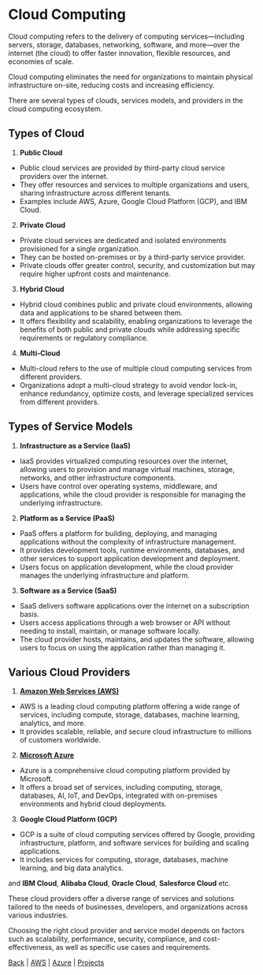 # Cloud Computing

Cloud computing refers to the delivery of computing services—including servers, storage, databases, networking, software, and more—over the internet (the cloud) to offer faster innovation, flexible resources, and economies of scale. 

Cloud computing eliminates the need for organizations to maintain physical infrastructure on-site, reducing costs and increasing efficiency. 

There are several types of clouds, services models, and providers in the cloud computing ecosystem.

## Types of Cloud

1. **Public Cloud** 
- Public cloud services are provided by third-party cloud service providers over the internet. 
- They offer resources and services to multiple organizations and users, sharing infrastructure across different tenants. 
- Examples include AWS, Azure, Google Cloud Platform (GCP), and IBM Cloud.

2. **Private Cloud** 
- Private cloud services are dedicated and isolated environments provisioned for a single organization. 
- They can be hosted on-premises or by a third-party service provider. 
- Private clouds offer greater control, security, and customization but may require higher upfront costs and maintenance.

3. **Hybrid Cloud** 
- Hybrid cloud combines public and private cloud environments, allowing data and applications to be shared between them. 
- It offers flexibility and scalability, enabling organizations to leverage the benefits of both public and private clouds while addressing specific requirements or regulatory compliance.

4. **Multi-Cloud** 
- Multi-cloud refers to the use of multiple cloud computing services from different providers. 
- Organizations adopt a multi-cloud strategy to avoid vendor lock-in, enhance redundancy, optimize costs, and leverage specialized services from different providers.

## Types of Service Models

1. **Infrastructure as a Service (IaaS)** 
- IaaS provides virtualized computing resources over the internet, allowing users to provision and manage virtual machines, storage, networks, and other infrastructure components. 
- Users have control over operating systems, middleware, and applications, while the cloud provider is responsible for managing the underlying infrastructure.

2. **Platform as a Service (PaaS)** 
- PaaS offers a platform for building, deploying, and managing applications without the complexity of infrastructure management. 
- It provides development tools, runtime environments, databases, and other services to support application development and deployment.
- Users focus on application development, while the cloud provider manages the underlying infrastructure and platform.

3. **Software as a Service (SaaS)**
- SaaS delivers software applications over the internet on a subscription basis.
- Users access applications through a web browser or API without needing to install, maintain, or manage software locally.
- The cloud provider hosts, maintains, and updates the software, allowing users to focus on using the application rather than managing it.

## Various Cloud Providers

1. [**Amazon Web Services (AWS)**](../aws/aws.md)
- AWS is a leading cloud computing platform offering a wide range of services, including compute, storage, databases, machine learning, analytics, and more. 
- It provides scalable, reliable, and secure cloud infrastructure to millions of customers worldwide.

2. [**Microsoft Azure**](../azure/azure.md)
- Azure is a comprehensive cloud computing platform provided by Microsoft. 
- It offers a broad set of services, including computing, storage, databases, AI, IoT, and DevOps, integrated with on-premises environments and hybrid cloud deployments.

3. **Google Cloud Platform (GCP)**
- GCP is a suite of cloud computing services offered by Google, providing infrastructure, platform, and software services for building and scaling applications.
- It includes services for computing, storage, databases, machine learning, and big data analytics.

and **IBM Cloud**, **Alibaba Cloud**, **Oracle Cloud**, **Salesforce Cloud** etc.

These cloud providers offer a diverse range of services and solutions tailored to the needs of businesses, developers, and organizations across various industries. 

Choosing the right cloud provider and service model depends on factors such as scalability, performance, security, compliance, and cost-effectiveness, as well as specific use cases and requirements.

[Back](../cloud.md) | [AWS](../aws/aws.md) | [Azure](../azure/azure.md) | [Projects](../projects/projects.md)